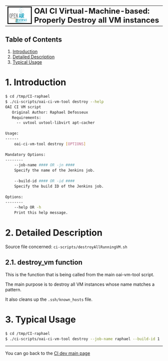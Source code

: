 <table style="border-collapse: collapse; border: none;">
  <tr style="border-collapse: collapse; border: none;">
    <td style="border-collapse: collapse; border: none;">
      <a href="http://www.openairinterface.org/">
         <img src="../../doc/images/oai_final_logo.png" alt="" border=3 height=50 width=150>
         </img>
      </a>
    </td>
    <td style="border-collapse: collapse; border: none; vertical-align: center;">
      <b><font size = "5">OAI CI Virtual-Machine-based: Properly Destroy all VM instances</font></b>
    </td>
  </tr>
</table>

## Table of Contents ##

1.  [Introduction](#1-introduction)
2.  [Detailed Description](#2-detailed-description)
3.  [Typical Usage](#3-typical-usage)

# 1. Introduction #

```bash
$ cd /tmp/CI-raphael
$ ./ci-scripts/oai-ci-vm-tool destroy --help
OAI CI VM script
   Original Author: Raphael Defosseux
   Requirements:
     -- uvtool uvtool-libvirt apt-cacher

Usage:
------
    oai-ci-vm-tool destroy [OPTIONS]

Mandatory Options:
--------
    --job-name #### OR -jn ####
    Specify the name of the Jenkins job.

    --build-id #### OR -id ####
    Specify the build ID of the Jenkins job.

Options:
--------
    --help OR -h
    Print this help message.
```

# 2. Detailed Description #

Source file concerned: `ci-scripts/destroyAllRunningVM.sh`

## 2.1. destroy_vm function ##

This is the function that is being called from the main oai-vm-tool script.

The main purpose is to destroy all VM instances whose name matches a pattern.

It also cleans up the `.ssh/known_hosts` file.

# 3. Typical Usage #

```bash
$ cd /tmp/CI-raphael
$ ./ci-scripts/oai-ci-vm-tool destroy --job-name raphael --build-id 1
```

---

You can go back to the [CI dev main page](./ci_dev_home)

